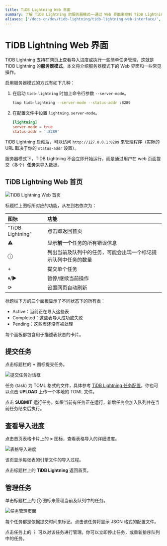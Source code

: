 ```yaml
---
title: TiDB Lightning Web 界面
summary: 了解 TiDB Lightning 的服务器模式——通过 Web 界面来控制 TiDB Lightning。
aliases: ['/docs-cn/dev/tidb-lightning/tidb-lightning-web-interface/','/docs-cn/dev/reference/tools/tidb-lightning/web/']
---
```


# TiDB Lightning Web 界面

TiDB Lightning 支持在网页上查看导入进度或执行一些简单任务管理，这就是 TiDB Lightning 的**服务器模式**。本文将介绍服务器模式下的 Web 界面和一些常见操作。

启用服务器模式的方式有如下几种：

1. 在启动 `tidb-lightning` 时加上命令行参数 `--server-mode`。

    ```sh
    tiup tidb-lightning --server-mode --status-addr :8289
    ```

2. 在配置文件中设置 `lightning.server-mode`。

    ```toml
    [lightning]
    server-mode = true
    status-addr = ':8289'
    ```

TiDB Lightning 启动后，可以访问 `http://127.0.0.1:8289` 来管理程序（实际的 URL 取决于你的 `status-addr` 设置）。

服务器模式下，TiDB Lightning 不会立即开始运行，而是通过用户在 web 页面提交（多个）**任务**来导入数据。

## TiDB Lightning Web 首页

![TiDB Lightning Web 首页](https://download.pingcap.com/images/docs-cn/lightning-web-frontpage.png)

标题栏上图标所对应的功能，从左到右依次为：

| 图标 | 功能 |
|:----|:----|
| "TiDB Lightning" | 点击即返回首页 |
| ⚠ | 显示**前一个**任务的所有错误信息 |
| ⓘ | 列出当前及队列中的任务，可能会出现一个标记提示队列中任务的数量 |
| + | 提交单个任务 |
| ⏸/▶ | 暂停/继续当前操作 |
| ⟳ | 设置网页自动刷新 |

标题栏下方的三个面板显示了不同状态下的所有表：

* Active：当前正在导入这些表
* Completed：这些表导入成功或失败
* Pending：这些表还没有被处理

每个面板都包含用于描述表状态的卡片。

## 提交任务

点击标题栏的 **+** 图标提交任务。

![提交任务对话框](https://download.pingcap.com/images/docs-cn/lightning-web-submit.png)

任务 (task) 为 TOML 格式的文件，具体参考 [TiDB Lightning 任务配置](/tidb-lightning/tidb-lightning-configuration.md#tidb-lightning-任务配置)。你也可以点击 **UPLOAD** 上传一个本地的 TOML 文件。

点击 **SUBMIT** 运行任务。如果当前有任务正在运行，新增任务会加入队列并在当前任务结束后执行。

## 查看导入进度

点击首页表格卡片上的 **>** 图标，查看表格导入的详细进度。

![表格导入进度](https://download.pingcap.com/images/docs-cn/lightning-web-table.png)

该页显示每张表的引擎文件的导入过程。

点击标题栏上的 **TiDB Lightning** 返回首页。

## 管理任务

单击标题栏上的 **ⓘ** 图标来管理当前及队列中的任务。

![任务管理页面](https://download.pingcap.com/images/docs-cn/lightning-web-queue.png)

每个任务都是依据提交时间来标记。点击该任务将显示 JSON 格式的配置文件。

点击任务上的 **⋮** 可以对该任务进行管理。你可以立即停止任务，或重新排序队列中的任务。
